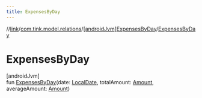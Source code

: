 ```yaml
---
title: ExpensesByDay
---
```

//[link](../../../index.html)/[com.tink.model.relations](../index.html)/[[androidJvm]ExpensesByDay](index.html)/[ExpensesByDay](-expenses-by-day.html)



# ExpensesByDay



[androidJvm]\
fun [ExpensesByDay](-expenses-by-day.html)(date: [LocalDate](https://developer.android.com/reference/kotlin/java/time/LocalDate.html), totalAmount: [Amount](../../com.tink.model.misc/[android-jvm]-amount/index.html), averageAmount: [Amount](../../com.tink.model.misc/[android-jvm]-amount/index.html))




